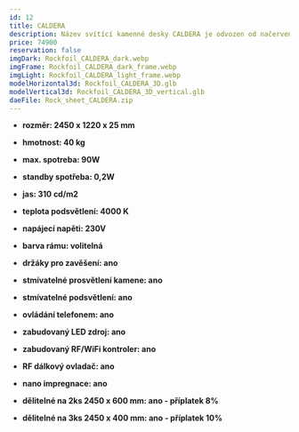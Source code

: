 ```yaml
---
id: 12
title: CALDERA
description: Název svítící kamenné desky CALDERA je odvozen od načervenalých ostrůvků připomínající rez. Dekor desky tak vyniká i bez efektního prosvícení.
price: 74900
reservation: false
imgDark: Rockfoil_CALDERA_dark.webp
imgFrame: Rockfoil_CALDERA_dark_frame.webp
imgLight: Rockfoil_CALDERA_light_frame.webp
modelHorizontal3d: Rockfoil_CALDERA_3D.glb
modelVertical3d: Rockfoil_CALDERA_3D_vertical.glb
daeFile: Rock_sheet_CALDERA.zip
---
```

- **rozměr: 2450 x 1220 x 25 mm**
- **hmotnost: 40 kg**
- **max. spotreba: 90W**
- **standby spotřeba: 0,2W**
- **jas: 310 cd/m2**
- **teplota podsvětlení: 4000 K**
- **napájecí napěti: 230V**
- **barva rámu: volitelná**

- **držáky pro zavěšení: ano**
- **stmívatelné prosvětlení kamene: ano**
- **stmívatelné podsvětlení: ano**
- **ovládání telefonem: ano**
- **zabudovaný LED zdroj: ano**
- **zabudovaný RF/WiFi kontroler: ano**
- **RF dálkový ovladač: ano**
- **nano impregnace: ano**
- **dělitelné na 2ks 2450 x 600 mm: ano - příplatek 8%**
- **dělitelné na 3ks 2450 x 400 mm: ano - příplatek 10%**